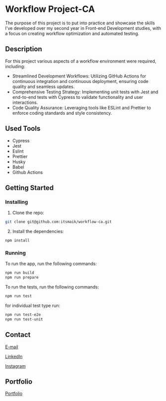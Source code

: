 # Workflow Project-CA

The purpose of this project is to put into practice and showcase the skills I've developed over my second year in Front-end Development studies, with a focus on creating workflow optimization and automated testing.

## Description

For this project various aspects of a workflow environment were required, including:

- Streamlined Development Workflows: Utilizing GitHub Actions for continuous integration and continuous deployment, ensuring code quality and seamless updates.
- Comprehensive Testing Strategy: Implementing unit tests with Jest and end-to-end tests with Cypress to validate functionality and user interactions.
- Code Quality Assurance: Leveraging tools like ESLint and Prettier to enforce coding standards and style consistency.

## Used Tools

- Cypress
- Jest
- Eslint
- Prettier
- Husky
- Babel
- Github Actions

## Getting Started

### Installing

1. Clone the repo:

```bash
git clone git@github.com:itsmaik/workflow-ca.git
```

2. Install the dependencies:

```
npm install
```

### Running

To run the app, run the following commands:

```bash
npm run build
npm run prepare
```

To run the tests, run the following commands:

```bash
npm run test
```

for individual test type run:

```bash
npm run test-e2e
npm run test-unit
```

## Contact

[E-mail](mailto:itsmaik@icloud.com)

[LinkedIn](https://linkedin.com/in/maik-helland-olsen-246338294)

[Instagram](https://www.instagram.com/itsmemaik_/)

## Portfolio

[Portfolio]()
